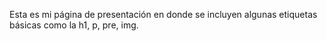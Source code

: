 Esta es mi página de presentación en donde se incluyen algunas etiquetas básicas como la h1, p, pre, img.
